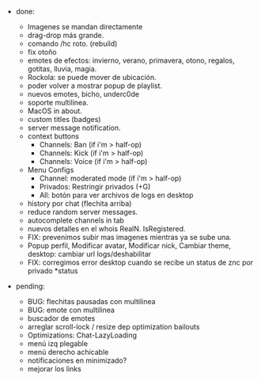 * done:
    - Imagenes se mandan directamente
    - drag-drop más grande.
    - comando /hc roto. (rebuild)
    - fix otoño
    - emotes de efectos: invierno, verano, primavera, otono, regalos, gotitas, lluvia, magia.
    - Rockola: se puede mover de ubicación.
    - poder volver a mostrar popup de playlist.
    - nuevos emotes, bicho, underc0de
    - soporte multilinea.
    - MacOS in about.
    - custom titles (badges)
    - server message notification.
    - context buttons
      * Channels: Ban (if i'm > half-op)
      * Channels: Kick (if i'm > half-op)
      * Channels: Voice (if i'm > half-op)
    - Menu Configs
      * Channel: moderated mode (if i'm > half-op)
      * Privados: Restringir privados (+G)
      * All: botón para ver archivos de logs en desktop
    - history por chat (flechita arriba)
    - reduce random server messages.
    - autocomplete channels in tab
    - nuevos detalles en el whois RealN. IsRegistered.
    - FIX: prevenimos subir mas imagenes mientras ya se sube una.
    - Popup perfil, Modificar avatar, Modificar nick, Cambiar theme, desktop: cambiar url logs/deshabilitar
    - FIX: corregimos error desktop cuando se recibe un status de znc por privado *status
      
* pending:
    - BUG: flechitas pausadas con multilinea
    - BUG: emote con multilinea
    - buscador de emotes
    - arreglar scroll-lock / resize dep optimization bailouts
    - Optimizations: Chat-LazyLoading
    - menú izq plegable
    - menú derecho achicable
    - notificaciones en minimizado?
    - mejorar los links
